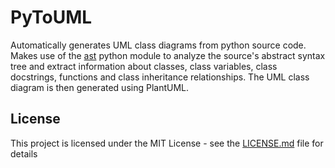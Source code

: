 # PyToUML

Automatically generates UML class diagrams from python source code.
Makes use of the [ast](https://docs.python.org/3/library/ast.html) python module to analyze
the source's abstract syntax tree and extract information about
classes, class variables, class docstrings, functions and class inheritance relationships.
The UML class diagram is then generated using PlantUML.

## License

This project is licensed under the MIT License - see the [LICENSE.md](LICENSE.md) file for details
